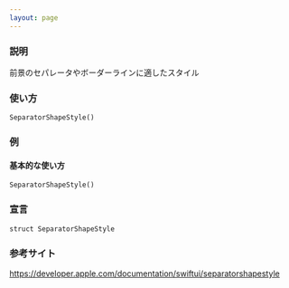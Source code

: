 ```yaml
---
layout: page
---
```


### 説明

前景のセパレータやボーダーラインに適したスタイル

### 使い方

    SeparatorShapeStyle()

### 例

#### 基本的な使い方

    SeparatorShapeStyle()

### 宣言

    struct SeparatorShapeStyle

### 参考サイト

<https://developer.apple.com/documentation/swiftui/separatorshapestyle>
